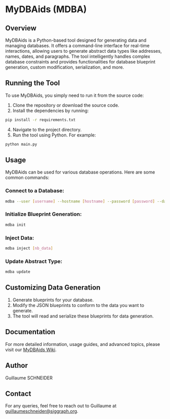 # MyDBAids (MDBA)

## Overview
MyDBAids is a Python-based tool designed for generating data and managing databases. It offers a command-line interface for real-time interactions, allowing users to generate abstract data types like addresses, names, dates, and paragraphs. The tool intelligently handles complex database constraints and provides functionalities for database blueprint generation, custom modification, serialization, and more.

## Running the Tool
To use MyDBAids, you simply need to run it from the source code:

1. Clone the repository or download the source code.
2. Install the dependencies by running:
```bash
pip install -r requirements.txt
```
4. Navigate to the project directory.
5. Run the tool using Python. For example:
```bash
python main.py
```

## Usage
MyDBAids can be used for various database operations. Here are some common commands:

### Connect to a Database:

   ```bash
   mdba --user [username] --hostname [hostname] --password [password] --database [database]
   ```

### Initialize Blueprint Generation:

   ```bash
   mdba init
   ```

### Inject Data:

  ```bash
  mdba inject [nb_data]
  ```

### Update Abstract Type:

   ```bash
   mdba update
   ```

## Customizing Data Generation

1. Generate blueprints for your database.
2. Modify the JSON blueprints to conform to the data you want to generate.
3. The tool will read and serialize these blueprints for data generation.

## Documentation
For more detailed information, usage guides, and advanced topics, please visit our [MyDBAids Wiki](https://github.com/guillaume-schneider/mysql-generator-value/wiki/MySQL-Generator-Value-Wiki).

## Author
Guillaume SCHNEIDER

## Contact
For any queries, feel free to reach out to Guillaume at guillaumeschneider@siggraph.org.
